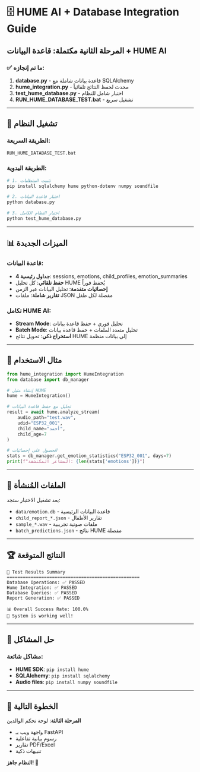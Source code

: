 # 🗄️ HUME AI + Database Integration Guide

## المرحلة الثانية مكتملة: قاعدة البيانات + HUME AI

### ✅ ما تم إنجازه:

1. **database.py** - قاعدة بيانات شاملة مع SQLAlchemy
2. **hume_integration.py** - محدث لحفظ النتائج تلقائياً  
3. **test_hume_database.py** - اختبار شامل للنظام
4. **RUN_HUME_DATABASE_TEST.bat** - تشغيل سريع

---

## 🚀 تشغيل النظام

### الطريقة السريعة:
```bash
RUN_HUME_DATABASE_TEST.bat
```

### الطريقة اليدوية:
```bash
# 1. تثبيت المتطلبات
pip install sqlalchemy hume python-dotenv numpy soundfile

# 2. اختبار قاعدة البيانات
python database.py

# 3. اختبار النظام الكامل
python test_hume_database.py
```

---

## 📊 الميزات الجديدة

### قاعدة البيانات:
- **4 جداول رئيسية**: sessions, emotions, child_profiles, emotion_summaries
- **حفظ تلقائي**: كل تحليل HUME يُحفظ فوراً
- **إحصائيات متقدمة**: تحليل البيانات عبر الزمن
- **تقارير شاملة**: ملفات JSON مفصلة لكل طفل

### تكامل HUME AI:
- **Stream Mode**: تحليل فوري + حفظ قاعدة بيانات
- **Batch Mode**: تحليل متعدد الملفات + حفظ قاعدة بيانات
- **استخراج ذكي**: تحويل نتائج HUME إلى بيانات منظمة

---

## 🎯 مثال الاستخدام

```python
from hume_integration import HumeIntegration
from database import db_manager

# إنشاء مثيل HUME
hume = HumeIntegration()

# تحليل مع حفظ قاعدة البيانات
result = await hume.analyze_stream(
    audio_path="test.wav",
    udid="ESP32_001", 
    child_name="أحمد",
    child_age=7
)

# الحصول على إحصائيات
stats = db_manager.get_emotion_statistics("ESP32_001", days=7)
print(f"المشاعر المكتشفة: {len(stats['emotions'])}")
```

---

## 📁 الملفات المُنشأة

بعد تشغيل الاختبار ستجد:
- `data/emotion.db` - قاعدة البيانات الرئيسية
- `child_report_*.json` - تقارير الأطفال
- `sample_*.wav` - ملفات صوتية تجريبية  
- `batch_predictions.json` - نتائج HUME مفصلة

---

## 🏆 النتائج المتوقعة

```
🏁 Test Results Summary
==================================================
Database Operations: ✅ PASSED
Hume Integration: ✅ PASSED
Database Queries: ✅ PASSED  
Report Generation: ✅ PASSED

📊 Overall Success Rate: 100.0%
🎉 System is working well!
```

---

## 🔧 حل المشاكل

### مشاكل شائعة:
- **HUME SDK**: `pip install hume`
- **SQLAlchemy**: `pip install sqlalchemy`
- **Audio files**: `pip install numpy soundfile`

---

## 🎯 الخطوة التالية

**المرحلة الثالثة**: لوحة تحكم الوالدين
- واجهة ويب بـ FastAPI
- رسوم بيانية تفاعلية
- تقارير PDF/Excel
- تنبيهات ذكية

**النظام جاهز! 🚀** 